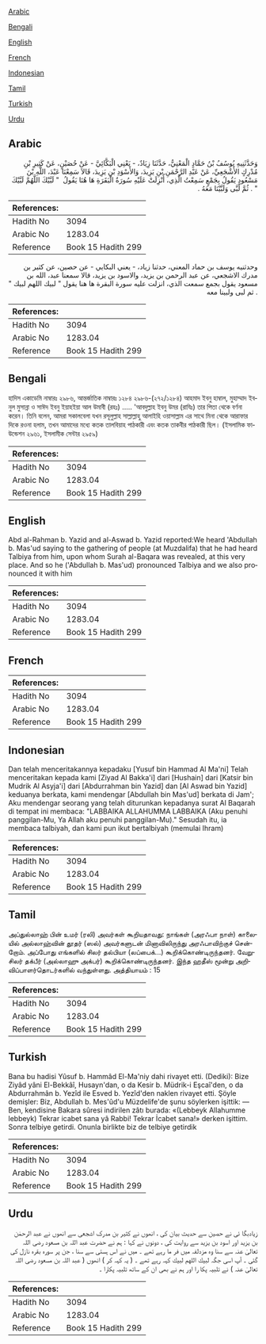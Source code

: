 [Arabic](#arabic)

[Bengali](#bengali)

[English](#english)

[French](#french)

[Indonesian](#indonesian)

[Tamil](#tamil)

[Turkish](#turkish)

[Urdu](#urdu)

## Arabic


<div dir="rtl" lang="ar" style={{fontSize:'larger',backgroundColor:'#f8f9fa',padding:20}}>
وَحَدَّثَنِيهِ يُوسُفُ بْنُ حَمَّادٍ الْمَعْنِيُّ، حَدَّثَنَا زِيَادٌ، - يَعْنِي الْبَكَّائِيَّ - عَنْ حُصَيْنٍ، عَنْ كَثِيرِ بْنِ مُدْرِكٍ الأَشْجَعِيِّ، عَنْ عَبْدِ الرَّحْمَنِ بْنِ يَزِيدَ، وَالأَسْوَدِ بْنِ يَزِيدَ، قَالاَ سَمِعْنَا عَبْدَ، اللَّهِ بْنَ مَسْعُودٍ يَقُولُ بِجَمْعٍ سَمِعْتُ الَّذِي، أُنْزِلَتْ عَلَيْهِ سُورَةُ الْبَقَرَةِ هَا هُنَا يَقُولُ ‏ "‏ لَبَّيْكَ اللَّهُمَّ لَبَّيْكَ ‏"‏ ‏.‏ ثُمَّ لَبَّى وَلَبَّيْنَا مَعَهُ ‏.‏
</div>
<div style={{backgroundColor:'#f8f9fa',padding:20, marginBottom: 10}}><table> <thead> <tr> <th>References:</th> <th></th> </tr> </thead> <tbody><tr><td>Hadith No</td><td>3094</td></tr><tr><td>Arabic No</td><td>1283.04</td></tr><tr><td>Reference</td><td>Book 15 Hadith 299</td></tr></tbody></table></div>


<div dir="rtl" lang="ar" style={{fontSize:'larger',backgroundColor:'#f8f9fa',padding:20}}>
وحدثنيه يوسف بن حماد المعني، حدثنا زياد، - يعني البكايي - عن حصين، عن كثير بن مدرك الاشجعي، عن عبد الرحمن بن يزيد، والاسود بن يزيد، قالا سمعنا عبد، الله بن مسعود يقول بجمع سمعت الذي، انزلت عليه سورة البقرة ها هنا يقول " لبيك اللهم لبيك " . ثم لبى ولبينا معه
</div>
<div style={{backgroundColor:'#f8f9fa',padding:20, marginBottom: 10}}><table> <thead> <tr> <th>References:</th> <th></th> </tr> </thead> <tbody><tr><td>Hadith No</td><td>3094</td></tr><tr><td>Arabic No</td><td>1283.04</td></tr><tr><td>Reference</td><td>Book 15 Hadith 299</td></tr></tbody></table></div>

## Bengali


<div dir="ltr" lang="bn" style={{fontSize:'larger',backgroundColor:'#f8f9fa',padding:20}}>
হাদিস একাডেমি নাম্বারঃ ২৯৮৬, আন্তর্জাতিক নাম্বারঃ ১২৮৪ ২৯৮৬-(২৭২/১২৮৪) আহমাদ ইবনু হাম্বাল, মুহাম্মাদ ইবনুল মুসান্না ও সাঈদ ইবনু ইয়াহইয়া আল উমাবী (রহঃ) ..... 'আবদুল্লাহ ইবনু উমর (রাযিঃ) তার পিতা থেকে বর্ণনা করেন। তিনি বলেন, আমরা সকালবেলা যখন রসূলুল্লাহ সাল্লাল্লাহু আলাইহি ওয়াসাল্লাম এর সাথে মিনা থেকে আরাফার দিকে রওনা হলাম, তখন আমাদের মধ্যে কতক তালবিয়াহ পাঠকারী এবং কতক তাকবীর পাঠকারী ছিল। (ইসলামিক ফাউন্ডেশন ২৯৬১, ইসলামীক সেন্টার ২৯৫৯)
</div>
<div style={{backgroundColor:'#f8f9fa',padding:20, marginBottom: 10}}><table> <thead> <tr> <th>References:</th> <th></th> </tr> </thead> <tbody><tr><td>Hadith No</td><td>3094</td></tr><tr><td>Arabic No</td><td>1283.04</td></tr><tr><td>Reference</td><td>Book 15 Hadith 299</td></tr></tbody></table></div>

## English


<div dir="ltr" lang="en" style={{fontSize:'larger',backgroundColor:'#f8f9fa',padding:20}}>
Abd al-Rahman b. Yazid and al-Aswad b. Yazid reported:We heard 'Abdullah b. Mas'ud saying to the gathering of people (at Muzdalifa) that he had heard Talbiya from him, upon whom Surah al-Baqara was revealed, at this very place. And so he ('Abdullah b. Mas'ud) pronounced Talbiya and we also pronounced it with him
</div>
<div style={{backgroundColor:'#f8f9fa',padding:20, marginBottom: 10}}><table> <thead> <tr> <th>References:</th> <th></th> </tr> </thead> <tbody><tr><td>Hadith No</td><td>3094</td></tr><tr><td>Arabic No</td><td>1283.04</td></tr><tr><td>Reference</td><td>Book 15 Hadith 299</td></tr></tbody></table></div>

## French


<div dir="ltr" lang="fr" style={{fontSize:'larger',backgroundColor:'#f8f9fa',padding:20}}>

</div>
<div style={{backgroundColor:'#f8f9fa',padding:20, marginBottom: 10}}><table> <thead> <tr> <th>References:</th> <th></th> </tr> </thead> <tbody><tr><td>Hadith No</td><td>3094</td></tr><tr><td>Arabic No</td><td>1283.04</td></tr><tr><td>Reference</td><td>Book 15 Hadith 299</td></tr></tbody></table></div>

## Indonesian


<div dir="ltr" lang="id" style={{fontSize:'larger',backgroundColor:'#f8f9fa',padding:20}}>
Dan telah menceritakannya kepadaku [Yusuf bin Hammad Al Ma'ni] Telah menceritakan kepada kami [Ziyad Al Bakka'i] dari [Hushain] dari [Katsir bin Mudrik Al Asyja'i] dari [Abdurrahman bin Yazid] dan [Al Aswad bin Yazid] keduanya berkata, kami mendengar [Abdullah bin Mas'ud] berkata di Jam'; Aku mendengar seorang yang telah diturunkan kepadanya surat Al Baqarah di tempat ini membaca: "LABBAIKA ALLAHUMMA LABBAIKA (Aku penuhi panggilan-Mu, Ya Allah aku penuhi panggilan-Mu)." Sesudah itu, ia membaca talbiyah, dan kami pun ikut bertalbiyah (memulai Ihram)
</div>
<div style={{backgroundColor:'#f8f9fa',padding:20, marginBottom: 10}}><table> <thead> <tr> <th>References:</th> <th></th> </tr> </thead> <tbody><tr><td>Hadith No</td><td>3094</td></tr><tr><td>Arabic No</td><td>1283.04</td></tr><tr><td>Reference</td><td>Book 15 Hadith 299</td></tr></tbody></table></div>

## Tamil


<div dir="ltr" lang="ta" style={{fontSize:'larger',backgroundColor:'#f8f9fa',padding:20}}>
அப்துல்லாஹ் பின் உமர் (ரலி) அவர்கள் கூறியதாவது: நாங்கள் (அரஃபா நாள்) காலையில் அல்லாஹ்வின் தூதர் (ஸல்) அவர்களுடன் மினாவிலிருந்து அரஃபாவிற்குச் சென்றோம். அப்போது எங்களில் சிலர் தல்பியா (லப்பைக்...) கூறிக்கொண்டிருந்தனர். வேறுசிலர் தக்பீர் (அல்லாஹு அக்பர்) கூறிக்கொண்டிருந்தனர். இந்த ஹதீஸ் மூன்று அறிவிப்பாளர்தொடர்களில் வந்துள்ளது. அத்தியாயம் : 15
</div>
<div style={{backgroundColor:'#f8f9fa',padding:20, marginBottom: 10}}><table> <thead> <tr> <th>References:</th> <th></th> </tr> </thead> <tbody><tr><td>Hadith No</td><td>3094</td></tr><tr><td>Arabic No</td><td>1283.04</td></tr><tr><td>Reference</td><td>Book 15 Hadith 299</td></tr></tbody></table></div>

## Turkish


<div dir="ltr" lang="tr" style={{fontSize:'larger',backgroundColor:'#f8f9fa',padding:20}}>
Bana bu hadisi Yûsuf b. Hammâd El-Ma'niy dahi rivayet etti. (Dediki): Bize Ziyâd yâni El-Bekkâî, Husayn'dan, o da Kesir b. Müdrik-i Eşcaî'den, o da Abdurrahmân b. Yezîd ile Esved b. Yezîd'den naklen rivayet etti. Şöyle demişler: Biz, Abdullah b. Mes'ûd'u Müzdelife'de şunu söylerken işittik: — Ben, kendisine Bakara sûresi indirilen zâtı burada: «(Lebbeyk Allahumme lebbeyk) Tekrar icabet sana yâ Rabbi! Tekrar İcabet sana!» derken işittim. Sonra telbiye getirdi. Onunla birlikte biz de telbiye getirdik
</div>
<div style={{backgroundColor:'#f8f9fa',padding:20, marginBottom: 10}}><table> <thead> <tr> <th>References:</th> <th></th> </tr> </thead> <tbody><tr><td>Hadith No</td><td>3094</td></tr><tr><td>Arabic No</td><td>1283.04</td></tr><tr><td>Reference</td><td>Book 15 Hadith 299</td></tr></tbody></table></div>

## Urdu


<div dir="rtl" lang="ur" style={{fontSize:'larger',backgroundColor:'#f8f9fa',padding:20}}>
زیادبگا ئی نے حصین سے حدیث بیان کی ، انھوں نے کثیر بن مدرک اشجعی سے انھوں نے عبد الرحمٰن بن یزید اور اسود بن یزید سے روایت کی ، دونوں نے کہا : ہم نے حضرت عبد اللہ بن مسعود رضی اللہ تعالیٰ عنہ سے سنا وہ مزدلفہ میں فر ما رہے تھے ۔ میں نے اس ہستی سے سنا ، جن پر سورہ بقرہ نازل کی گئی ۔ آپ اسی جگہ لبيك اللهم لبيك کہہ رہے تھے ۔ ( یہ کہہ کر ) انھوں ( عبد اللہ بن مسعود رضی اللہ تعالیٰ عنہ ) نے تلبیہ پکا را اور ہم نے بھی ان کے ساتھ تلبیہ پکارا ۔
</div>
<div style={{backgroundColor:'#f8f9fa',padding:20, marginBottom: 10}}><table> <thead> <tr> <th>References:</th> <th></th> </tr> </thead> <tbody><tr><td>Hadith No</td><td>3094</td></tr><tr><td>Arabic No</td><td>1283.04</td></tr><tr><td>Reference</td><td>Book 15 Hadith 299</td></tr></tbody></table></div>